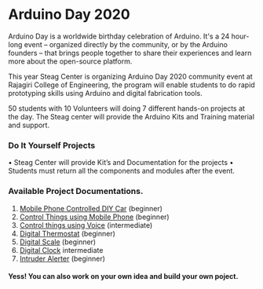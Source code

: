 # Arduino Day 2020
Arduino Day is a worldwide birthday celebration of Arduino. It's a 24 hour-long event – organized directly by the community, or by the Arduino founders – that brings people together to share their experiences and learn more about the open-source platform.

This year Steag Center is organizing Arduino Day 2020 community event at Rajagiri College of Engineering, the program will enable students to do rapid prototyping skills using Arduino and digital fabrication tools.

50 students with 10 Volunteers will doing 7 different hands-on projects at the day. The Steag center will provide the Arduino Kits and Training material and support. 

### Do It Yourself Projects 
• Steag Center will provide Kit’s and Documentation for the projects 
• Students must return all the components and modules after the event. 

### Available Project Documentations.  
1. [Mobile Phone Controlled DIY Car](https://github.com/SteagCSCT/ArduinoDay2020/tree/master/Mobile%20Phone%20Controlled%20DIY%20Car) (beginner)
2. [Control Things using Mobile Phone](https://github.com/SteagCSCT/ArduinoDay2020/tree/master/Control%20Things%20Using%20Mobile%20Phone) (beginner)
3. [Control things using Voice](https://github.com/SteagCSCT/ArduinoDay2020/tree/master/Control%20things%20using%20voice) (intermediate)
4. [Digital Thermostat](https://github.com/SteagCSCT/ArduinoDay2020/tree/master/Digital%20Thermostat) (beginner)
5. [Digital Scale](https://github.com/SteagCSCT/ArduinoDay2020/tree/master/Digital%20Scale) (beginner)
6. [Digital Clock](https://github.com/SteagCSCT/ArduinoDay2020/tree/master/Digital%20Clock) intermediate
7. [Intruder Alerter](https://github.com/SteagCSCT/ArduinoDay2020/tree/master/Intruder%20Alerter) (beginner)


#### Yess! You can also work on your own idea and build your own poject.